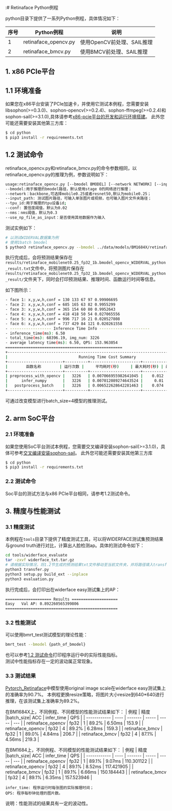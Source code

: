 :# Retinaface Python例程

python目录下提供了一系列Python例程，具体情况如下：

| 序号   | Python例程            | 说明                        |
| ----   | ----------------     | --------------------------- |
| 1      | retinaface_opencv.py | 使用OpenCV前处理、SAIL推理   |
| 2      | retinaface_bmcv.py   | 使用BMCV前处理、SAIL推理     |

## 1. x86 PCIe平台
## 1.1 环境准备
如果您在x86平台安装了PCIe加速卡，并使用它测试本例程，您需要安装libsophon(>=0.3.0)、sophon-opencv(>=0.2.4)、sophon-ffmpeg(>=0.2.4)和sophon-sail(>=3.1.0),具体请参考[x86-pcie平台的开发和运行环境搭建](../../../docs/Environment_Install_Guide.md#2-x86-pcie平台的开发和运行环境搭建)。
此外您可能还需要安装其他第三方库：
```bash
$ cd python
$ pip3 install -r requirements.txt
```

## 1.2 测试命令
retinaface_opencv.py和retinaface_bmcv.py的命令参数相同，以retinaface_opencv.py的推理为例，参数说明如下：

```bash
usage:retinaface_opencv.py [--bmodel BMODEL] [--network NETWORK] [--input_path INPUT][--tpu_id TPU] [--conf CONF] [--nms NMS] [--use_np_file_as_input False]
--bmodel:用于推理的bmodel路径，默认使用stage 0的网络进行推理；
--network：backbone,可选择mobile0.25或者resnet50,默认为mobile0.25；
--input_path: 测试图片路径，可输入单张图片或视频，也可输入图片文件夹路径；
--tpu_id:用于推理的tpu设备id;
--conf: 置信度阈值，默认为0.02
--nms：nms阈值，默认为0.3
--use_np_file_as_input：是否使用其他数据作为输入
```

测试实例如下：

```bash
# 以测试WIDERVAL数据集为例
# 使用1batch bmodel
$ python3 retinaface_opencv.py --bmodel ../data/models/BM1684X/retinaface_mobilenet0.25_fp32_1b.bmodel --network mobile0.25 --input_path ../data/images/WIDERVAL --tpu_id 0 --conf 0.02 --nms 0.4 --use_np_file_as_input False
```
执行完成后，会将预测结果保存在`results/retinaface_mobilenet0.25_fp32_1b.bmodel_opencv_WIDERVAL_python_result.txt`文件中，将预测图片保存在`results/retinaface_mobilenet0.25_fp32_1b.bmodel_opencv_WIDERVAL_python_result/`文件夹下，同时会打印预测结果、推理时间、函数运行时间等信息。

如下图所示：
``` bash
- face 1: x,y,w,h,conf = 130 133 67 97 0.99906695
- face 2: x,y,w,h,conf = 685 165 63 82 0.9955299
- face 3: x,y,w,h,conf = 365 154 60 80 0.9952643
- face 4: x,y,w,h,conf = 418 418 50 54 0.027065556
- face 5: x,y,w,h,conf = 996 717 16 21 0.020527808
- face 6: x,y,w,h,conf = 737 429 84 121 0.020261558
- ------------------ Inference Time Info ----------------------
- inference_time(ms): 6.50
- total_time(ms): 68396.19, img_num: 3226
- average latency time(ms): 6.50, QPS: 153.963054
===================================================
+----------------------------------------------------------------------------------------+
|                               Running Time Cost Summary                                |
+------------------------+----------+----------------------+--------------+--------------+
|        函数名称        | 运行次数 |     平均耗时(秒)     | 最大耗时(秒) | 最小耗时(秒) |
+------------------------+----------+----------------------+--------------+--------------+
| preprocess_with_opencv |   3226   | 0.007066955982641045 |    0.012     |    0.007     |
|      infer_numpy       |   3226   | 0.007012089274643524 |     0.01     |    0.007     |
|   postprocess_batch    |   3226   | 0.006522628642281463 |    0.074     |    0.004     |
+------------------------+----------+----------------------+--------------+--------------+
```
可通过改变模型进行batch_size=4模型的推理测试。

## 2. arm SoC平台
### 2.1 环境准备
如果您使用SoC平台测试本例程，您需要交叉编译安装sophon-sail(>=3.1.0)，具体可参考[交叉编译安装sophon-sail](../../../docs/Environment_Install_Guide.md#32-交叉编译安装sophon-sail)。
此外您可能还需要安装其他第三方库
```bash
$ cd python
$ pip3 install -r requirements.txt
```
### 2.2 测试命令
Soc平台的测试方法与x86 PCIe平台相同，请参考1.2测试命令。

## 3. 精度与性能测试
### 3.1 精度测试
本例程在`tools`目录下提供了精度测试工具，可以将WIDERFACE测试集预测结果与ground truth进行对比，计算出人脸检测ap。具体的测试命令如下：
```bash
cd tools/widerface_evaluate
tar -zxvf widerface_txt.tar.gz
# 请根据实际情况，将1.2节生成的预测结果txt文件移动至当前文件夹，并将路径填入transfer.py, 并保证widerface_txt/的二级目录为空
python3 transfer.py   
python3 setup.py build_ext --inplace
python3 evaluation.py
```
执行完成后，会打印出在widerface easy测试集上的AP：
```bash
==================== Results ====================
Easy   Val AP: 0.892260565399806
=================================================
```

### 3.2 性能测试
可以使用bmrt_test测试模型的理论性能：
```bash
bmrt_test --bmodel {path_of_bmodel}
```
也可以参考[1.2 测试命令](#1.2-测试命令)打印程序运行中的实际性能指标。  
测试中性能指标存在一定的波动属正常现象。

### 3.3 测试结果
[Pytorch_Retinaface](https://github.com/biubug6/Pytorch_Retinaface)中模型使用original image scale在widerface easy测试集上的准确率为90.7%。
本例程更换resize策略，将图片大小resize到640*640进行推理，在该测试集上准确率为89.2%。

在BM1684X上，不同例程、不同模型的性能测试结果如下：
|       例程        | 精度  |batch_size|  ACC    | infer_time | QPS        |
|   ------------    | ---- | -------  |  -----  |  -----     | ---        |
| retinaface_opencv | fp32 |   1      |  89.2%  |  6.50ms    |  153.9     |
| retinaface_opencv | fp32 |   4      |  89.2%  |  6.28ms    |  159.3     |
| retinaface_bmcv   | fp32 |   1      |  89.0%  |  4.84ms    |  206.7     |
| retinaface_bmcv   | fp32 |   4      |  87.1%  |  4.56ms    |  219.3     |

在BM1684上，不同例程、不同模型的性能测试结果如下：
|       例程        | 精度   |batch_size|  ACC    | infer_time | QPS        |
|   ------------    | ----  | -------  |  -----  | -----      | ---        |
| retinaface_opencv | fp32  |   1      |  89.1%  |  9.07ms    | 110.301122 |
| retinaface_opencv | fp32  |   4      |  89.1%  |  8.52ms    | 117.421905 |
| retinaface_bmcv   | fp32  |   1      |  89.1%  |  6.66ms    | 150.184443 |
| retinaface_bmcv   | fp32  |   4      |  89.1%  |  6.35ms    | 157.523946 |


```
infer_time: 程序运行时每张图的实际推理时间；
QPS: 程序每秒钟处理的图片数。
```
说明：性能测试的结果具有一定的波动性。


